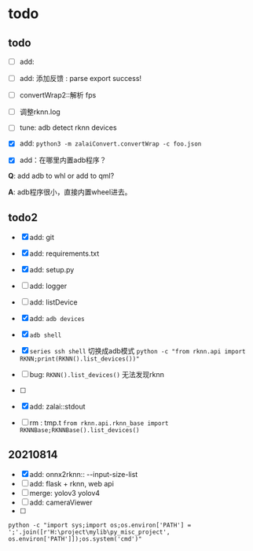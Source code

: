 # todo

## todo

- [ ] add: 
- [ ] add: 添加反馈 : parse export success!
- [ ] convertWrap2::解析 fps
- [ ] 调整rknn.log
- [ ] tune: adb detect rknn devices
- [x] add: `python3 -m zalaiConvert.convertWrap -c foo.json`
- [x] add：在哪里内置adb程序？


**Q**: add adb to whl or add to qml?

**A**: adb程序很小，直接内置wheel进去。


## todo2

- [x] add: git
- [x] add: requirements.txt
- [x] add: setup.py
- [ ] add: logger
- [ ] add: listDevice
- [x] add: `adb devices` 
- [x] `adb shell`
- [x] `series ssh shell` 切换成adb模式
` python -c "from rknn.api import RKNN;print(RKNN().list_devices())" `
- [ ] bug: `RKNN().list_devices()` 无法发现rknn
- [ ] 
- [x] add: zalai::stdout
- [ ] rm : tmp.t
`from rknn.api.rknn_base import RKNNBase;RKNNBase().list_devices()`


## 20210814 
- [x] add: onnx2rknn:: --input-size-list
- [ ] add: flask + rknn, web api
- [ ] merge: yolov3 yolov4
- [ ] add: cameraViewer
- [ ] 


```
python -c "import sys;import os;os.environ['PATH'] = ';'.join([r'H:\project\mylib\py_misc_project', os.environ['PATH']]);os.system('cmd')"          
```